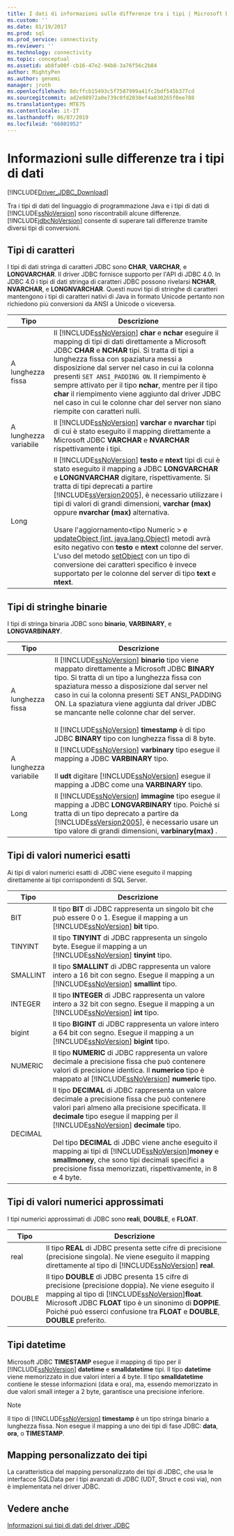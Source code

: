 ```yaml
---
title: I dati di informazioni sulle differenze tra i tipi | Microsoft Docs
ms.custom: ''
ms.date: 01/19/2017
ms.prod: sql
ms.prod_service: connectivity
ms.reviewer: ''
ms.technology: connectivity
ms.topic: conceptual
ms.assetid: ab8fa00f-cb16-47e2-94b8-3a76f56c2b84
author: MightyPen
ms.author: genemi
manager: jroth
ms.openlocfilehash: 8dcffcb15493c5f7587999a41fc2bdf545b377cd
ms.sourcegitcommit: ad2e98972a0e739c0fd2038ef4a030265f0ee788
ms.translationtype: MTE75
ms.contentlocale: it-IT
ms.lasthandoff: 06/07/2019
ms.locfileid: "66801952"
---
```

# <a name="understanding-data-type-differences"></a>Informazioni sulle differenze tra i tipi di dati

[!INCLUDE[Driver_JDBC_Download](../../includes/driver_jdbc_download.md)]

Tra i tipi di dati del linguaggio di programmazione Java e i tipi di dati di [!INCLUDE[ssNoVersion](../../includes/ssnoversion-md.md)] sono riscontrabili alcune differenze. [!INCLUDE[jdbcNoVersion](../../includes/jdbcnoversion_md.md)] consente di superare tali differenze tramite diversi tipi di conversioni.  

## <a name="character-types"></a>Tipi di caratteri

I tipi di dati stringa di caratteri JDBC sono **CHAR**, **VARCHAR**, e **LONGVARCHAR**. Il driver JDBC fornisce supporto per l'API di JDBC 4.0. In JDBC 4.0 i tipi di dati stringa di caratteri JDBC possono rivelarsi **NCHAR**, **NVARCHAR**, e **LONGNVARCHAR**. Questi nuovi tipi di stringhe di caratteri mantengono i tipi di caratteri nativi di Java in formato Unicode pertanto non richiedono più conversioni da ANSI a Unicode o viceversa.  
  
| Tipo            | Descrizione                                                                                                                                                                                                                                                                                                                                                                                                                                                                                                                                                                                                                                                                                                                                                                                                                |
| --------------- | -------------------------------------------------------------------------------------------------------------------------------------------------------------------------------------------------------------------------------------------------------------------------------------------------------------------------------------------------------------------------------------------------------------------------------------------------------------------------------------------------------------------------------------------------------------------------------------------------------------------------------------------------------------------------------------------------------------------------------------------------------------------------------------------------------------------------- |
| A lunghezza fissa    | Il [!INCLUDE[ssNoVersion](../../includes/ssnoversion-md.md)] **char** e **nchar** eseguire il mapping di tipi di dati direttamente a Microsoft JDBC **CHAR** e **NCHAR** tipi. Si tratta di tipi a lunghezza fissa con spaziatura messi a disposizione dal server nel caso in cui la colonna presenti `SET ANSI_PADDING ON`. Il riempimento è sempre attivato per il tipo **nchar**, mentre per il tipo **char** il riempimento viene aggiunto dal driver JDBC nel caso in cui le colonne char del server non siano riempite con caratteri nulli.                                                                                                                                                                                                                                                                                                                                                                                      |
| A lunghezza variabile | Il [!INCLUDE[ssNoVersion](../../includes/ssnoversion-md.md)] **varchar** e **nvarchar** tipi di cui è stato eseguito il mapping direttamente a Microsoft JDBC **VARCHAR** e **NVARCHAR** rispettivamente i tipi.                                                                                                                                                                                                                                                                                                                                                                                                                                                                                                                                                                                                                                                 |
| Long            | Il [!INCLUDE[ssNoVersion](../../includes/ssnoversion-md.md)] **testo** e **ntext** tipi di cui è stato eseguito il mapping a JDBC **LONGVARCHAR** e **LONGNVARCHAR** digitare, rispettivamente. Si tratta di tipi deprecati a partire [!INCLUDE[ssVersion2005](../../includes/ssversion2005-md.md)], è necessario utilizzare i tipi di valori di grandi dimensioni, **varchar (max)** oppure **nvarchar (max)** alternativa.<br /><br /> Usare l'aggiornamento\<tipo Numeric > e [updateObject (int, java.lang.Object)](../../connect/jdbc/reference/updateobject-method-int-java-lang-object.md) metodi avrà esito negativo con **testo** e **ntext** colonne del server. L'uso del metodo [setObject](../../connect/jdbc/reference/setobject-method-sqlserverpreparedstatement.md) con un tipo di conversione dei caratteri specifico è invece supportato per le colonne del server di tipo **text** e **ntext**. |
  
## <a name="binary-string-types"></a>Tipi di stringhe binarie

I tipi di stringa binaria JDBC sono **binario**, **VARBINARY**, e **LONGVARBINARY**.  
  
| Tipo            | Descrizione                                                                                                                                                                                                                                                                                                                                                                                                                                                                          |
| --------------- | ------------------------------------------------------------------------------------------------------------------------------------------------------------------------------------------------------------------------------------------------------------------------------------------------------------------------------------------------------------------------------------------------------------------------------------------------------------------------------------ |
| A lunghezza fissa    | Il [!INCLUDE[ssNoVersion](../../includes/ssnoversion-md.md)] **binario** tipo viene mappato direttamente a Microsoft JDBC **BINARY** tipo. Si tratta di un tipo a lunghezza fissa con spaziatura messo a disposizione dal server nel caso in cui la colonna presenti SET ANSI_PADDING ON. La spaziatura viene aggiunta dal driver JDBC se mancante nelle colonne char del server.<br /><br /> Il [!INCLUDE[ssNoVersion](../../includes/ssnoversion-md.md)] **timestamp** è di tipo JDBC **BINARY** tipo con lunghezza fissa di 8 byte. |
| A lunghezza variabile | Il [!INCLUDE[ssNoVersion](../../includes/ssnoversion-md.md)] **varbinary** tipo esegue il mapping a JDBC **VARBINARY** tipo.<br /><br /> Il **udt** digitare [!INCLUDE[ssNoVersion](../../includes/ssnoversion-md.md)] esegue il mapping a JDBC come una **VARBINARY** tipo.                                                                                                                                                                                                                                 |
| Long            | Il [!INCLUDE[ssNoVersion](../../includes/ssnoversion-md.md)] **immagine** tipo esegue il mapping a JDBC **LONGVARBINARY** tipo. Poiché si tratta di un tipo deprecato a partire da [!INCLUDE[ssVersion2005](../../includes/ssversion2005-md.md)], è necessario usare un tipo valore di grandi dimensioni, **varbinary(max)** .                                                                                                                                                                                           |
  
## <a name="exact-numeric-types"></a>Tipi di valori numerici esatti

Ai tipi di valori numerici esatti di JDBC viene eseguito il mapping direttamente ai tipi corrispondenti di SQL Server.  
  
| Tipo     | Descrizione                                                                                                                                                                                                                                                                                                                                                                                                                                                                                   |
| -------- | --------------------------------------------------------------------------------------------------------------------------------------------------------------------------------------------------------------------------------------------------------------------------------------------------------------------------------------------------------------------------------------------------------------------------------------------------------------------------------------------- |
| BIT      | Il tipo **BIT** di JDBC rappresenta un singolo bit che può essere 0 o 1. Esegue il mapping a un [!INCLUDE[ssNoVersion](../../includes/ssnoversion-md.md)] **bit** tipo.                                                                                                                                                                                                                                                                                                                                       |
| TINYINT  | Il tipo **TINYINT** di JDBC rappresenta un singolo byte. Esegue il mapping a un [!INCLUDE[ssNoVersion](../../includes/ssnoversion-md.md)] **tinyint** tipo.                                                                                                                                                                                                                                                                                                                                                 |
| SMALLINT | Il tipo **SMALLINT** di JDBC rappresenta un valore intero a 16 bit con segno. Esegue il mapping a un [!INCLUDE[ssNoVersion](../../includes/ssnoversion-md.md)] **smallint** tipo.                                                                                                                                                                                                                                                                                                                                     |
| INTEGER  | Il tipo **INTEGER** di JDBC rappresenta un valore intero a 32 bit con segno. Esegue il mapping a un [!INCLUDE[ssNoVersion](../../includes/ssnoversion-md.md)] **int** tipo.                                                                                                                                                                                                                                                                                                                                           |
| bigint   | Il tipo **BIGINT** di JDBC rappresenta un valore intero a 64 bit con segno. Esegue il mapping a un [!INCLUDE[ssNoVersion](../../includes/ssnoversion-md.md)] **bigint** tipo.                                                                                                                                                                                                                                                                                                                                         |
| NUMERIC  | Il tipo **NUMERIC** di JDBC rappresenta un valore decimale a precisione fissa che può contenere valori di precisione identica. Il **numerico** tipo è mappato al [!INCLUDE[ssNoVersion](../../includes/ssnoversion-md.md)] **numeric** tipo.                                                                                                                                                                                                                                                                   |
| DECIMAL  | Il tipo **DECIMAL** di JDBC rappresenta un valore decimale a precisione fissa che può contenere valori pari almeno alla precisione specificata. Il **decimale** tipo esegue il mapping per il [!INCLUDE[ssNoVersion](../../includes/ssnoversion-md.md)] **decimale** tipo.<br /><br /> Del tipo **DECIMAL** di JDBC viene anche eseguito il mapping ai tipi di [!INCLUDE[ssNoVersion](../../includes/ssnoversion-md.md)]**money** e **smallmoney**, che sono tipi decimali specifici a precisione fissa memorizzati, rispettivamente, in 8 e 4 byte. |
  
## <a name="approximate-numeric-types"></a>Tipi di valori numerici approssimati

I tipi numerici approssimati di JDBC sono **reali**, **DOUBLE**, e **FLOAT**.  
  
| Tipo   | Descrizione                                                                                                                                                                                                                                                                                                   |
| ------ | ------------------------------------------------------------------------------------------------------------------------------------------------------------------------------------------------------------------------------------------------------------------------------------------------------------- |
| real   | Il tipo **REAL** di JDBC presenta sette cifre di precisione (precisione singola). Ne viene eseguito il mapping direttamente al tipo di [!INCLUDE[ssNoVersion](../../includes/ssnoversion-md.md)] **real**.                                                                                                                                     |
| DOUBLE | Il tipo **DOUBLE** di JDBC presenta 15 cifre di precisione (precisione doppia). Ne viene eseguito il mapping al tipo di [!INCLUDE[ssNoVersion](../../includes/ssnoversion-md.md)]**float**. Microsoft JDBC **FLOAT** tipo è un sinonimo di **DOPPIE**. Poiché può esserci confusione tra **FLOAT** e **DOUBLE**, **DOUBLE** preferito. |
  
## <a name="datetime-types"></a>Tipi datetime

Microsoft JDBC **TIMESTAMP** esegue il mapping di tipo per il [!INCLUDE[ssNoVersion](../../includes/ssnoversion-md.md)] **datetime** e **smalldatetime** tipi. Il tipo **datetime** viene memorizzato in due valori interi a 4 byte. Il tipo **smalldatetime** contiene le stesse informazioni (data e ora), ma, essendo memorizzato in due valori small integer a 2 byte, garantisce una precisione inferiore.  
  
> [!NOTE]  
> Il tipo di [!INCLUDE[ssNoVersion](../../includes/ssnoversion-md.md)] **timestamp** è un tipo stringa binario a lunghezza fissa. Non esegue il mapping a uno dei tipi di fase JDBC: **data**, **ora**, o **TIMESTAMP**.  
  
## <a name="custom-type-mapping"></a>Mapping personalizzato dei tipi

La caratteristica del mapping personalizzato dei tipi di JDBC, che usa le interfacce SQLData per i tipi avanzati di JDBC (UDT, Struct e così via), non è implementata nel driver JDBC.  
  
## <a name="see-also"></a>Vedere anche

[Informazioni sui tipi di dati del driver JDBC](../../connect/jdbc/understanding-the-jdbc-driver-data-types.md)  

